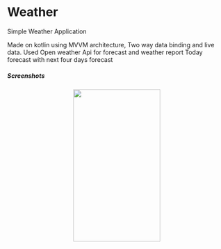 # Weather
Simple Weather Application

Made on kotlin using MVVM architecture, Two way data binding and live data.
Used Open weather Api for forecast and weather report
Today forecast with next four days forecast

<h5>Screenshots</h5>

<div align="center">
    <img src="/2.png" width="200px" height="350px"</img> 
</div>

